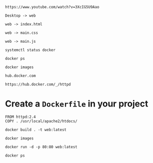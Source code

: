 ```
https://www.youtube.com/watch?v=3XcIG5U9Aao
```

```
Desktop -> web

web -> index.html

web -> main.css

web -> main.js
```

```
systemctl status docker
```

```
docker ps
```

```
docker images
```

```
hub.docker.com
```

```
https://hub.docker.com/_/httpd
```

# Create a `Dockerfile` in your project
```
FROM httpd:2.4
COPY . /usr/local/apache2/htdocs/
```

```
docker build . -t web:latest
```

```
docker images
```

```
docker run -d -p 80:80 web:latest
```

```
docker ps
```